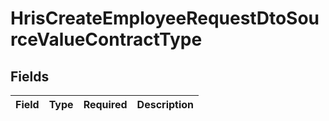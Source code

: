 # HrisCreateEmployeeRequestDtoSourceValueContractType


## Fields

| Field       | Type        | Required    | Description |
| ----------- | ----------- | ----------- | ----------- |